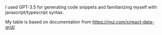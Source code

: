 I used GPT-3.5 for generating code snippets and familiarizing myself with javascript/typescript syntax.

My table is based on documentation from https://mui.com/x/react-data-grid/ 
